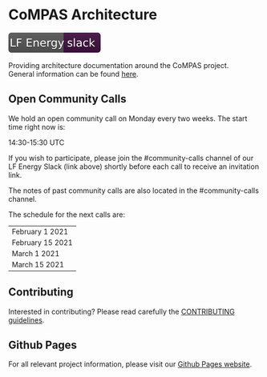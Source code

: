 # CoMPAS Architecture

[![Slack](public/LFEnergy-slack.svg)](http://lfenergy.slack.com/)

Providing architecture documentation around the CoMPAS project.\
General information can be found [here](https://wiki.lfenergy.org/display/HOME/CoMPAS).

## Open Community Calls
We hold an open community call on Monday every two weeks. The start time right now is:

14:30-15:30 UTC

If you wish to participate, please join the #community-calls channel of our LF Energy Slack (link above) shortly before each call to receive an invitation link.

The notes of past community calls are also located in the #community-calls channel.

The schedule for the next calls are:

| |
|-|
|February 1 2021|
|February 15 2021|
|March 1 2021|
|March 15 2021|

## Contributing
Interested in contributing? Please read carefully the [CONTRIBUTING guidelines](https://github.com/com-pas/contributing/blob/master/CONTRIBUTING.md).

## Github Pages
For all relevant project information, please visit our [Github Pages website](https://com-pas.github.io/compas-architecture/).
